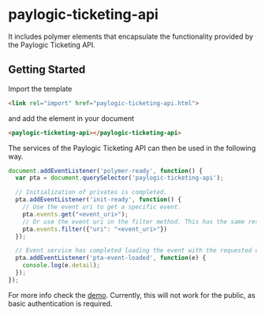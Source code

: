 paylogic-ticketing-api
================

It includes polymer elements that encapsulate the functionality provided by the Paylogic Ticketing API.

## Getting Started

Import the template

```html
<link rel="import" href="paylogic-ticketing-api.html">
```

and add the element in your document

```html
<paylogic-ticketing-api></paylogic-ticketing-api>
```

The services of the Paylogic Ticketing API can then be used in the following way.

```javascript
document.addEventListener('polymer-ready', function() {
  var pta = document.querySelector('paylogic-ticketing-api');

  // Initialization of privates is completed.
  pta.addEventListener('init-ready', function() {
    // Use the event uri to get a specific event.
    pta.events.get("<event_uri>");
    // Or use the event uri in the filter method. This has the same result as the previous example.
    pta.events.filter({"uri": "<event_uri>"})
  });

  // Event service has completed loading the event with the requested uid.
  pta.addEventListener('pta-event-loaded', function(e) {
    console.log(e.detail);
  });
});
```

For more info check the [demo](https://github.com/spirosikmd/paylogic-ticketing-api/blob/master/demo.html). Currently,
this will not work for the public, as basic authentication is required.
